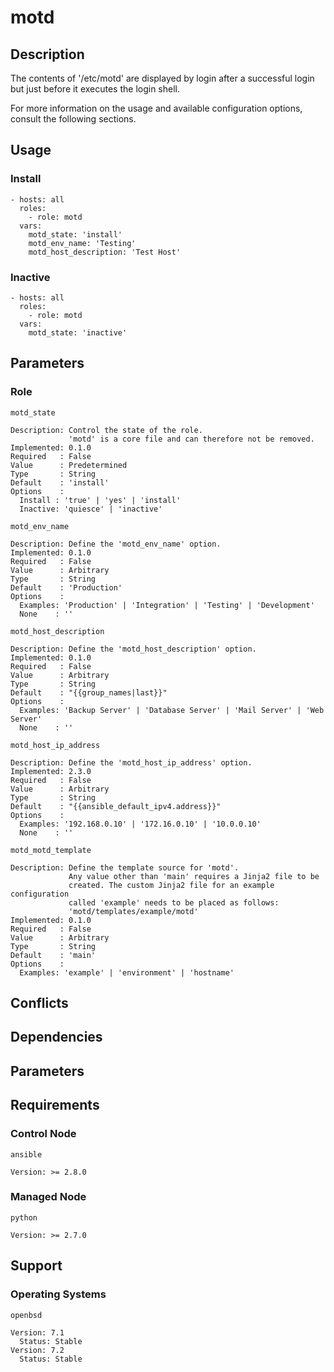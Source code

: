 # motd

## Description

The contents of '/etc/motd' are displayed by login after a successful login but
just before it executes the login shell.

For more information on the usage and available configuration options,
consult the following sections.

## Usage

### Install

```
- hosts: all
  roles:
    - role: motd
  vars:
    motd_state: 'install'
    motd_env_name: 'Testing'
    motd_host_description: 'Test Host'
```

### Inactive

```
- hosts: all
  roles:
    - role: motd
  vars:
    motd_state: 'inactive'
```

## Parameters

### Role

`motd_state`

    Description: Control the state of the role.
                 'motd' is a core file and can therefore not be removed.
    Implemented: 0.1.0
    Required   : False
    Value      : Predetermined
    Type       : String
    Default    : 'install'
    Options    :
      Install : 'true' | 'yes' | 'install'
      Inactive: 'quiesce' | 'inactive'

`motd_env_name`

    Description: Define the 'motd_env_name' option.
    Implemented: 0.1.0
    Required   : False
    Value      : Arbitrary
    Type       : String
    Default    : 'Production'
    Options    :
      Examples: 'Production' | 'Integration' | 'Testing' | 'Development'
      None    : ''

`motd_host_description`

    Description: Define the 'motd_host_description' option.
    Implemented: 0.1.0
    Required   : False
    Value      : Arbitrary
    Type       : String
    Default    : "{{group_names|last}}"
    Options    :
      Examples: 'Backup Server' | 'Database Server' | 'Mail Server' | 'Web Server'
      None    : ''

`motd_host_ip_address`

    Description: Define the 'motd_host_ip_address' option.
    Implemented: 2.3.0
    Required   : False
    Value      : Arbitrary
    Type       : String
    Default    : "{{ansible_default_ipv4.address}}"
    Options    :
      Examples: '192.168.0.10' | '172.16.0.10' | '10.0.0.10'
      None    : ''

`motd_motd_template`

    Description: Define the template source for 'motd'.
                 Any value other than 'main' requires a Jinja2 file to be
                 created. The custom Jinja2 file for an example configuration
                 called 'example' needs to be placed as follows:
                 'motd/templates/example/motd'
    Implemented: 0.1.0
    Required   : False
    Value      : Arbitrary
    Type       : String
    Default    : 'main'
    Options    :
      Examples: 'example' | 'environment' | 'hostname'

## Conflicts

## Dependencies

## Parameters

## Requirements

### Control Node

`ansible`

    Version: >= 2.8.0

### Managed Node

`python`

    Version: >= 2.7.0

## Support

### Operating Systems

`openbsd`

    Version: 7.1
      Status: Stable
    Version: 7.2
      Status: Stable
